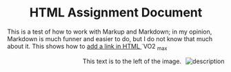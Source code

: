 
<h1 align="center">HTML Assignment Document</h1>
This is a test of how to work with Markup and Markdown; in my opinion, Markdown is much funner and easier to do, but I do not know that much about it.
This shows how to <a href= "https://www.w3schools.com/html/html_links.asp"> add a link in HTML </a>
&#775 VO2 <sub>max</sub>
<p style="text-align:right;">
  <img src="" alt="description" style="float:right; margin-left:10px;">
  This text is to the left of the image.
</p>
